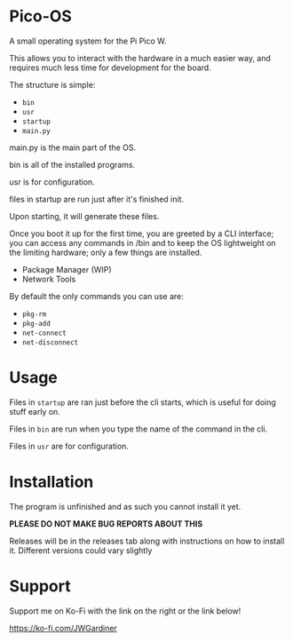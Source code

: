 # Pico-OS
A small operating system for the Pi Pico W.

This allows you to interact with the hardware in a much easier way, and requires much less time for development for the board.

The structure is simple:

- `bin` 
- `usr`
- `startup` 
- `main.py` 

main.py is the main part of the OS.

bin is all of the installed programs.

usr is for configuration.

files in startup are run just after it's finished init.

Upon starting, it will generate these files.

Once you boot it up for the first time, you are greeted by a CLI interface; you can access any commands in /bin and to keep the OS lightweight on the limiting hardware; only a few things are installed.

- Package Manager (WIP)
- Network Tools

By default the only commands you can use are:

- `pkg-rm`
- `pkg-add`
- `net-connect`
- `net-disconnect`


# Usage

Files in `startup` are ran just before the cli starts, which is useful for doing stuff early on.

Files in `bin` are run when you type the name of the command in the cli.

Files in `usr` are for configuration.

# Installation

The program is unfinished and as such you cannot install it yet.

**PLEASE DO NOT MAKE BUG REPORTS ABOUT THIS**

Releases will be in the releases tab along with instructions on how to install it. Different versions could vary slightly

# Support

Support me on Ko-Fi with the link on the right or the link below!

https://ko-fi.com/JWGardiner
